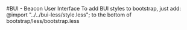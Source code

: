 #BUI - Beacon User Interface
To add BUI styles to bootstrap, just add:
@import "../../bui-less/style.less";
to the bottom of bootstrap/less/bootstrap.less
